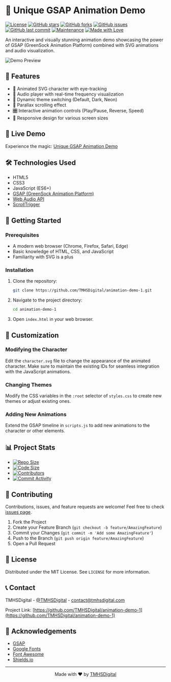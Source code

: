 # 🎨 Unique GSAP Animation Demo

[![License](https://img.shields.io/badge/License-Apache%202.0-blue.svg)](https://opensource.org/licenses/Apache-2.0)
[![GitHub stars](https://img.shields.io/github/stars/TMHSDigital/animation-demo-1.svg)](https://github.com/TMHSDigital/animation-demo-1/stargazers)
[![GitHub forks](https://img.shields.io/github/forks/TMHSDigital/animation-demo-1.svg)](https://github.com/TMHSDigital/animation-demo-1/network)
[![GitHub issues](https://img.shields.io/github/issues/TMHSDigital/animation-demo-1.svg)](https://github.com/TMHSDigital/animation-demo-1/issues)
[![GitHub last commit](https://img.shields.io/github/last-commit/TMHSDigital/animation-demo-1.svg)](https://github.com/TMHSDigital/animation-demo-1/commits/main)
[![Maintenance](https://img.shields.io/badge/Maintained%3F-yes-green.svg)](https://github.com/TMHSDigital/animation-demo-1/graphs/commit-activity)
[![Made with Love](https://img.shields.io/badge/Made%20with-❤-red.svg)](https://github.com/TMHSDigital)

An interactive and visually stunning animation demo showcasing the power of GSAP (GreenSock Animation Platform) combined with SVG animations and audio visualization.

![Demo Preview](https://via.placeholder.com/800x400.png?text=Demo+Preview)

## 🌟 Features

- 🤖 Animated SVG character with eye-tracking
- 🎵 Audio player with real-time frequency visualization
- 🌈 Dynamic theme switching (Default, Dark, Neon)
- 📜 Parallax scrolling effect
- 🎛️ Interactive animation controls (Play/Pause, Reverse, Speed)
- 📱 Responsive design for various screen sizes

## 🚀 Live Demo

Experience the magic: [Unique GSAP Animation Demo](https://tmhsdigital.github.io/animation-demo-1/)

## 🛠️ Technologies Used

- HTML5
- CSS3
- JavaScript (ES6+)
- [GSAP (GreenSock Animation Platform)](https://greensock.com/gsap/)
- [Web Audio API](https://developer.mozilla.org/en-US/docs/Web/API/Web_Audio_API)
- [ScrollTrigger](https://greensock.com/scrolltrigger/)

## 🏁 Getting Started

### Prerequisites

- A modern web browser (Chrome, Firefox, Safari, Edge)
- Basic knowledge of HTML, CSS, and JavaScript
- Familiarity with SVG is a plus

### Installation

1. Clone the repository:
   ```sh
   git clone https://github.com/TMHSDigital/animation-demo-1.git
   ```
2. Navigate to the project directory:
   ```sh
   cd animation-demo-1
   ```
3. Open `index.html` in your web browser.

## 🎨 Customization

### Modifying the Character

Edit the `character.svg` file to change the appearance of the animated character. Make sure to maintain the existing IDs for seamless integration with the JavaScript animations.

### Changing Themes

Modify the CSS variables in the `:root` selector of `styles.css` to create new themes or adjust existing ones.

### Adding New Animations

Extend the GSAP timeline in `scripts.js` to add new animations to the character or other elements.

## 📊 Project Stats

- [![Repo Size](https://img.shields.io/github/repo-size/TMHSDigital/animation-demo-1.svg)](https://github.com/TMHSDigital/animation-demo-1)
- [![Code Size](https://img.shields.io/github/languages/code-size/TMHSDigital/animation-demo-1.svg)](https://github.com/TMHSDigital/animation-demo-1)
- [![Contributors](https://img.shields.io/github/contributors/TMHSDigital/animation-demo-1.svg)](https://github.com/TMHSDigital/animation-demo-1/graphs/contributors)
- [![Commit Activity](https://img.shields.io/github/commit-activity/m/TMHSDigital/animation-demo-1.svg)](https://github.com/TMHSDigital/animation-demo-1/graphs/commit-activity)

## 🤝 Contributing

Contributions, issues, and feature requests are welcome! Feel free to check [issues page](https://github.com/TMHSDigital/animation-demo-1/issues).

1. Fork the Project
2. Create your Feature Branch (`git checkout -b feature/AmazingFeature`)
3. Commit your Changes (`git commit -m 'Add some AmazingFeature'`)
4. Push to the Branch (`git push origin feature/AmazingFeature`)
5. Open a Pull Request

## 📜 License

Distributed under the MIT License. See `LICENSE` for more information.

## 📞 Contact

TMHSDigital - [@TMHSDigital](https://twitter.com/TMHSDigital) - contact@tmhsdigital.com

Project Link: [https://github.com/TMHSDigital/animation-demo-1](https://github.com/TMHSDigital/animation-demo-1)

## 🙏 Acknowledgements

- [GSAP](https://greensock.com/gsap/)
- [Google Fonts](https://fonts.google.com/)
- [Font Awesome](https://fontawesome.com)
- [Shields.io](https://shields.io)

---

<p align="center">
  Made with ❤️ by <a href="https://github.com/TMHSDigital">TMHSDigital</a>
</p>